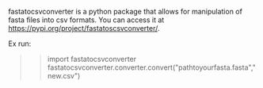 fastatocsvconverter is a python package that allows for manipulation of fasta files into csv formats. 
You can access it at https://pypi.org/project/fastatoscsvconverter/.

Ex run:
>> import fastatocsvconverter
>> fastatocsvconverter.converter.convert("pathtoyourfasta.fasta","new.csv")

